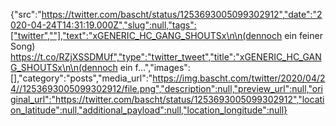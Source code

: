 {"src":"https://twitter.com/bascht/status/1253693005099302912","date":"2020-04-24T14:31:19.000Z","slug":null,"tags":["twitter",""],"text":"xGENERIC_HC_GANG_SHOUTSx\n\n(dennoch ein feiner Song) https://t.co/RZjXSSDMUf","type":"twitter_tweet","title":"xGENERIC_HC_GANG_SHOUTSx\n\n(dennoch ein f…","images":[],"category":"posts","media_url":"https://img.bascht.com/twitter/2020/04/24//1253693005099302912/file.png","description":null,"preview_url":null,"original_url":"https://twitter.com/bascht/status/1253693005099302912","location_latitude":null,"additional_payload":null,"location_longitude":null}